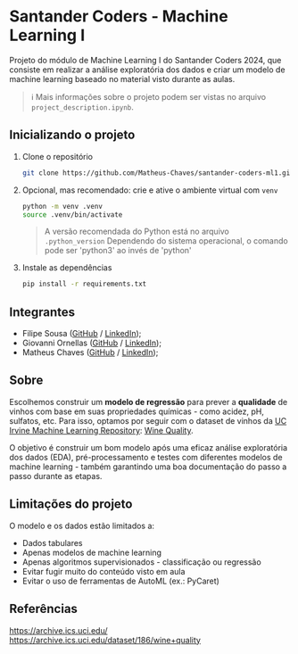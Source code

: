 # Santander Coders - Machine Learning I

Projeto do módulo de Machine Learning I do Santander Coders 2024, que consiste em realizar a análise exploratória dos dados e criar um modelo de machine learning baseado no material visto durante as aulas.

 > ℹ️ Mais informações sobre o projeto podem ser vistas no arquivo `project_description.ipynb`.

## Inicializando o projeto

1. Clone o repositório

    ```bash
    git clone https://github.com/Matheus-Chaves/santander-coders-ml1.git
    ```

2. Opcional, mas recomendado: crie e ative o ambiente virtual com `venv`

    ```bash
    python -m venv .venv  
    source .venv/bin/activate
    ```

    > A versão recomendada do Python está no arquivo `.python_version`
    > Dependendo do sistema operacional, o comando pode ser 'python3' ao invés de 'python'

3. Instale as dependências

    ```bash
    pip install -r requirements.txt
    ```

## Integrantes

- Filipe Sousa ([GitHub](https://github.com/filsousa) / [LinkedIn](https://www.linkedin.com/in/filipel-sousa/));
- Giovanni Ornellas ([GitHub](https://) / [LinkedIn](https://www.linkedin.com/in/));
- Matheus Chaves ([GitHub](https://github.com/Matheus-Chaves) / [LinkedIn](https://www.linkedin.com/in/matheus-chavess/));

## Sobre

Escolhemos construir um **modelo de regressão** para prever a **qualidade** de vinhos com base em suas propriedades químicas - como acidez, pH, sulfatos, etc. Para isso, optamos por seguir com o dataset de vinhos da [UC Irvine Machine Learning Repository](https://archive.ics.uci.edu/): [Wine Quality](https://archive.ics.uci.edu/dataset/186/wine+quality).

O objetivo é construir um bom modelo após uma eficaz análise exploratória dos dados (EDA), pré-processamento e testes com diferentes modelos de machine learning - também garantindo uma boa documentação do passo a passo durante as etapas.

## Limitações do projeto

O modelo e os dados estão limitados a:

- Dados tabulares
- Apenas modelos de machine learning
- Apenas algoritmos supervisionados - classificação ou regressão
- Evitar fugir muito do conteúdo visto em aula
- Evitar o uso de ferramentas de AutoML (ex.: PyCaret)

## Referências

<https://archive.ics.uci.edu/>
<https://archive.ics.uci.edu/dataset/186/wine+quality>
